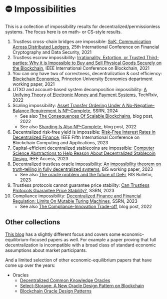 # ⛔ Impossibilities

This is a collection of impossibility results for decentralized/permissionless systems. The focus here is on math- or CS-style results.

1. Trustless cross-chain bridges are impossible: [SoK: Communication Across Distributed Ledgers](https://eprint.iacr.org/2019/1128), 25th International Conference on Financial Cryptography and Data Security, 2021
2. Trustless escrow impossibility: [Irrationality, Extortion, or Trusted Third-parties: Why it is Impossible to Buy and Sell Physical Goods Securely on the Blockchain](https://arxiv.org/abs/2110.09857), IEEE International Conference on Blockchain, 2021
3. You can ony have two of correctness, decentralization & cost efficiency: [Blockchain Economics](https://markus.scholar.princeton.edu/publications/blockchain-economics), Princeton University Economics department working paper, 2021
4. UTXO and account-based system decomposition impossibility: [A Unifying Theory of Electronic Money and Payment Systems](https://www.techrxiv.org/doi/full/10.36227/techrxiv.14994558.v3), TechRxiv, 2022
5. Scaling impossibility: [Asset Transfer Ordering Under A No-Negative-Balance Requirement Is NP-Complete](https://papers.ssrn.com/sol3/papers.cfm?abstract\_id=4701874), SSRN, 2024
   * See also [The Consequences Of Scalable Blockchains](https://medium.com/chainargos/the-consequences-of-scalable-blockchains-8c4d23c6af4d), blog post, 2022
   * See also [Sharding Is Also NP-Complete](https://medium.com/chainargos/sharding-is-also-np-complete-8faeafaf360a), blog post, 2022
6. Decentralized risk-free yield is impossible: [Risk-Free Interest Rates in Decentralized Finance](https://ieeexplore.ieee.org/abstract/document/10338890), IEEE Fifth International Conference on Blockchain Computing and Applications, 2023
7. Capital-efficient decentralized stablecoins are impossible: [Computer Science Abstractions to Help Reason About Decentralized Stablecoin Design](https://ieeexplore.ieee.org/abstract/document/10258164), IEEE Access, 2023
8. Decentralized trustless oracle impossibility: [An impossibility theorem on truth-telling in fully decentralized systems](https://www.bis.org/publ/work1117.pdf), BIS working paper, 2023
   * See also [The oracle problem and the future of DeFi](https://www.bis.org/publ/bisbull76.pdf), BIS Bulletin, 2023
9. Trustless protocols cannot guarantee price stability: [Can Trustless Protocols Guarantee Price Stability?](https://papers.ssrn.com/sol3/papers.cfm?abstract\_id=4576168), SSRN, 2023
10. Compliance impossibility: [Decentralized Finance and Financial Regulation: Limits On Mutable Turing Machines](https://papers.ssrn.com/sol3/papers.cfm?abstract\_id=4597651), SSRN, 2023
    * See also [The Compliance-Innovation Trade-off](https://datafinnovation.medium.com/the-compliance-innovation-trade-off-72b9f8026f56), blog post, 2022

## Other collections

[This blog](https://blog.dshr.org/2022/09/impossibilities.html) has a slightly different focus and covers some economic-equilibrium-focused papers as well. For example a paper proving that full decentralization is incompatible with a broad class of standard economic assumptions about market participants.

And a limited selection of other economic-equilibrium papers that have come up over the years:

* Oracles
  * [Decentralized Common Knowledge Oracles](https://arxiv.org/abs/1912.01215)
  * [Select-Storage: A New Oracle Design Pattern on Blockchain](https://ieeexplore.ieee.org/document/9724384)
  * [Blockchain Oracle Design Patterns](https://arxiv.org/abs/2106.09349)
